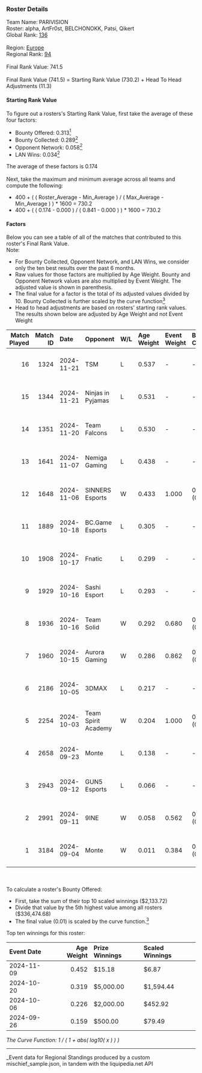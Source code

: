 ### Roster Details<br />
Team Name: PARIVISION<br />
Roster: alpha, ArtFr0st, BELCHONOKK, Patsi, Qikert<br />
Global Rank: [136](../../standings_global_2025_03_01.md)<br />
<br />
Region: [Europe]( ../../standings_europe_2025_03_01.md)<br />
Regional Rank: [94]( ../../standings_europe_2025_03_01.md)<br />
<br />
Final Rank Value:  741.5<br />
<br />
Final Rank Value (741.5) = Starting Rank Value (730.2) + Head To Head Adjustments (11.3)<br />

#### Starting Rank Value<br />
To figure out a rosters's Starting Rank Value, first take the average of these four factors:<br />
- Bounty Offered: 0.313[<sup>1</sup>](#table2)
- Bounty Collected: 0.289[<sup>2</sup>](#table1)
- Opponent Network: 0.058[<sup>2</sup>](#table1)
- LAN Wins: 0.034[<sup>2</sup>](#table1)

The average of these factors is 0.174<br />
<br />
Next, take the maximum and minimum average across all teams and compute the following:<br />
- 400 + ( ( Roster_Average - Min_Average ) / ( Max_Average - Min_Average ) ) * 1600 = 730.2
- 400 + ( ( 0.174 - 0.000 ) / ( 0.841 - 0.000 ) ) * 1600 = 730.2


#### Factors<br />
Below you can see a table of all of the matches that contributed to this roster's Final Rank Value.<br />
Note:<br />

- For Bounty Collected, Opponent Network, and LAN Wins, we consider only the ten best results over the past 6 months.
- Raw values for those factors are multiplied by Age Weight. Bounty and Opponent Network values are also multiplied by Event Weight. The adjusted value is shown in parenthesis.
- The final value for a factor is the total of its adjusted values divided by 10. Bounty Collected is further scaled by the curve function[<sup>3</sup>](#curveFunction)
- Head to head adjustments are based on rosters' starting rank values. The results shown below are adjusted by Age Weight and not Event Weight
<span id="table1"></span><br />


| Match Played | Match ID | Date       | Opponent            | W/L | Age Weight | Event Weight | Bounty Collected | Opponent Network | LAN Wins  | H2H Adj. | Roster                                     |
| -: | -: | :- | :- | :- | :- | :- | :- | :- | :- | -: | :- |
|           16 |     1324 | 2024-11-21 | TSM                 | L   | 0.537      | -            | -                | -                | -         |    -8.07 | alpha, ArtFr0st, BELCHONOKK, Patsi, Qikert |
|           15 |     1344 | 2024-11-21 | Ninjas in Pyjamas   | L   | 0.531      | -            | -                | -                | -         |    -5.70 | alpha, ArtFr0st, BELCHONOKK, Patsi, Qikert |
|           14 |     1351 | 2024-11-20 | Team Falcons        | L   | 0.530      | -            | -                | -                | -         |    -0.03 | alpha, ArtFr0st, BELCHONOKK, Patsi, Qikert |
|           13 |     1641 | 2024-11-07 | Nemiga Gaming       | L   | 0.438      | -            | -                | -                | -         |    -1.64 | alpha, ArtFr0st, BELCHONOKK, Patsi, Qikert |
|           12 |     1648 | 2024-11-06 | SINNERS Esports     | W   | 0.433      | 1.000        | 0.027 (0.011)    | 0.448 (0.194)    | 0 (0.000) |    10.76 | alpha, ArtFr0st, BELCHONOKK, Patsi, Qikert |
|           11 |     1889 | 2024-10-18 | BC.Game Esports     | L   | 0.305      | -            | -                | -                | -         |    -0.37 | alpha, ArtFr0st, BELCHONOKK, Patsi, Qikert |
|           10 |     1908 | 2024-10-17 | Fnatic              | L   | 0.299      | -            | -                | -                | -         |    -0.68 | alpha, ArtFr0st, BELCHONOKK, Patsi, Qikert |
|            9 |     1929 | 2024-10-16 | Sashi Esport        | L   | 0.293      | -            | -                | -                | -         |    -0.89 | alpha, ArtFr0st, BELCHONOKK, Patsi, Qikert |
|            8 |     1936 | 2024-10-16 | Team Solid          | W   | 0.292      | 0.680        | 0.023 (0.005)    | 0.571 (0.114)    | 1 (0.292) |     6.43 | alpha, ArtFr0st, BELCHONOKK, Patsi, Qikert |
|            7 |     1960 | 2024-10-15 | Aurora Gaming       | W   | 0.286      | 0.862        | 0.019 (0.005)    | 0.481 (0.119)    | 0 (0.000) |     6.72 | alpha, ArtFr0st, BELCHONOKK, Patsi, Qikert |
|            6 |     2186 | 2024-10-05 | 3DMAX               | L   | 0.217      | -            | -                | -                | -         |    -0.05 | alpha, ArtFr0st, BELCHONOKK, Patsi, Qikert |
|            5 |     2254 | 2024-10-03 | Team Spirit Academy | W   | 0.204      | 1.000        | 0.068 (0.014)    | 0.718 (0.146)    | 0 (0.000) |     5.46 | alpha, ArtFr0st, BELCHONOKK, Patsi, Qikert |
|            4 |     2658 | 2024-09-23 | Monte               | L   | 0.138      | -            | -                | -                | -         |    -1.51 | alpha, ArtFr0st, BELCHONOKK, Patsi, Qikert |
|            3 |     2943 | 2024-09-12 | GUN5 Esports        | L   | 0.066      | -            | -                | -                | -         |    -0.29 | alpha, ArtFr0st, BELCHONOKK, Patsi, Qikert |
|            2 |     2991 | 2024-09-11 | 9INE                | W   | 0.058      | 0.562        | 0.011 (0.000)    | 0.150 (0.005)    | 0 (0.000) |     0.93 | alpha, ArtFr0st, BELCHONOKK, Patsi, Qikert |
|            1 |     3184 | 2024-09-04 | Monte               | W   | 0.011      | 0.384        | 0.029 (0.000)    | 0.227 (0.001)    | 0 (0.000) |     0.23 | alpha, ArtFr0st, BELCHONOKK, Patsi, Qikert |

<br />
<span id="table2"></span><br />
To calculate a roster's Bounty Offered:<br />

- First, take the sum of their top 10 scaled winnings ($2,133.72)
- Divide that value by the 5th highest value among all rosters ($336,474.68)
- The final value (0.01) is scaled by the curve function.[<sup>3</sup>](#curveFunction)

Top ten winnings for this roster:<br />

| Event Date | Age Weight | Prize Winnings | Scaled Winnings |
| :- | -: | :- | :- |
| 2024-11-09 |      0.452 | $15.18         | $6.87           |
| 2024-10-20 |      0.319 | $5,000.00      | $1,594.44       |
| 2024-10-06 |      0.226 | $2,000.00      | $452.92         |
| 2024-09-26 |      0.159 | $500.00        | $79.49          |


<span id="curveFunction"></span>_The Curve Function: 1 / ( 1 + abs( log10( x ) ) )_<br />

---
_Event data for Regional Standings produced by a custom mischief_sample.json, in tandem with the liquipedia.net API<br />
